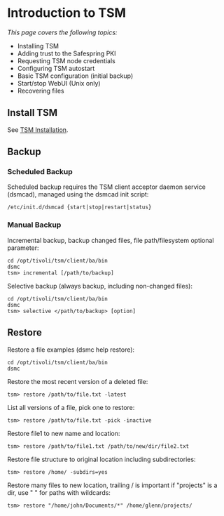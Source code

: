 # Introduction to TSM

_This page covers the following topics:_

* Installing TSM
* Adding trust to the Safespring PKI
* Requesting TSM node credentials
* Configuring TSM autostart
* Basic TSM configuration (initial backup)
* Start/stop WebUI (Unix only)
* Recovering files


## Install TSM

See [TSM Installation](../backup/install/overview.md).


## Backup

### Scheduled Backup

Scheduled backup requires the TSM client acceptor daemon service (dsmcad),
managed using the dsmcad init script:

```shell
/etc/init.d/dsmcad {start|stop|restart|status}
```

### Manual Backup

Incremental backup, backup changed files, file path/filesystem optional
parameter:

```shell
cd /opt/tivoli/tsm/client/ba/bin
dsmc
tsm> incremental [/path/to/backup]
```

Selective backup (always backup, including non-changed files):

```shell
cd /opt/tivoli/tsm/client/ba/bin
dsmc
tsm> selective </path/to/backup> [option]
```

## Restore

Restore a file examples (dsmc help restore):

```shell
cd /opt/tivoli/tsm/client/ba/bin
dsmc
```

Restore the most recent version of a deleted file:

```shell
tsm> restore /path/to/file.txt -latest
```

List all versions of a file, pick one to restore:

```shell
tsm> restore /path/to/file.txt -pick -inactive
```

Restore file1 to new name and location:

```shell
tsm> restore /path/to/file1.txt /path/to/new/dir/file2.txt
```

Restore file structure to original location including subdirectories:

```shell
tsm> restore /home/ -subdirs=yes  
```

Restore many files to new location, trailing / is important if "projects" is a dir, use " " for paths with wildcards:

```shell
tsm> restore "/home/john/Documents/*" /home/glenn/projects/
```
